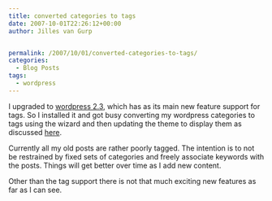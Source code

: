 ```yaml
---
title: converted categories to tags
date: 2007-10-01T22:26:12+00:00
author: Jilles van Gurp


permalink: /2007/10/01/converted-categories-to-tags/
categories:
  - Blog Posts
tags:
  - wordpress
---
```

I upgraded to [wordpress 2.3](http://codex.wordpress.org/Version_2.3), which has as its main new feature support for tags. So I installed it and got busy converting my wordpress categories to tags using the wizard and then updating the theme to display them as discussed [here](http://richgilchrest.com/how-to-add-wordpress-23-tags-to-your-current-theme/). 

Currently all my old posts are rather poorly tagged. The intention is to not be restrained by fixed sets of categories and freely associate keywords with the posts. Things will get better over time as I add new content.

Other than the tag support there is not that much exciting new features as far as I can see. 